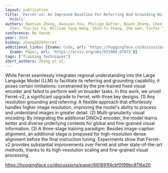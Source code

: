 ```yaml
---
layout: publication
title: 'Ferret-v2: An Improved Baseline For Referring And Grounding With Large Language
  Models'
authors: Haotian Zhang, Haoxuan You, Philipp Dufter, Bowen Zhang, Chen Chen, Hong-you
  Chen, Tsu-jui Fu, William Yang Wang, Shih-fu Chang, Zhe Gan, Yinfei Yang
conference: No Venue
year: 2024
bibkey: zhang2024ferret
additional_links: [{name: Code, url: 'https://huggingface.co/discussions/paper/661891f4cbf0f99bc8116e20'},
  {name: Paper, url: 'https://arxiv.org/abs/hf2404.07973'}]
tags: ["Training Techniques"]
short_authors: Zhang et al.
---
```

While Ferret seamlessly integrates regional understanding into the Large Language Model (LLM) to facilitate its referring and grounding capability, it poses certain limitations: constrained by the pre-trained fixed visual encoder and failed to perform well on broader tasks. In this work, we unveil Ferret-v2, a significant upgrade to Ferret, with three key designs. (1) Any resolution grounding and referring: A flexible approach that effortlessly handles higher image resolution, improving the model's ability to process and understand images in greater detail. (2) Multi-granularity visual encoding: By integrating the additional DINOv2 encoder, the model learns better and diverse underlying contexts for global and fine-grained visual information. (3) A three-stage training paradigm: Besides image-caption alignment, an additional stage is proposed for high-resolution dense alignment before the final instruction tuning. Experiments show that Ferret-v2 provides substantial improvements over Ferret and other state-of-the-art methods, thanks to its high-resolution scaling and fine-grained visual processing.

https://huggingface.co/discussions/paper/661891f4cbf0f99bc8116e20